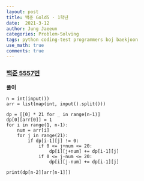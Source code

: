 ```yaml
---
layout: post
title: 백준 Gold5 - 1학년
date:  2021-3-12
author: Jung Jaeeun
categories: Problem-Solving
tags: python coding-test programmers boj baekjoon
use_math: true
comments: true
---
```


### [백준 5557번](https://www.acmicpc.net/problem/5557)

**풀이**

```python3
n = int(input())
arr = list(map(int, input().split()))

dp = [[0] * 21 for _ in range(n-1)]
dp[0][arr[0]] = 1
for i in range(1, n-1):
    num = arr[i]
    for j in range(21):
        if dp[i-1][j] != 0:
            if 0 <= j+num <= 20:
                dp[i][j+num] += dp[i-1][j]
            if 0 <= j-num <= 20:
                dp[i][j-num] += dp[i-1][j]

print(dp[n-2][arr[n-1]]) 
```